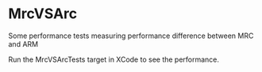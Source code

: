 # MrcVSArc
Some performance tests measuring performance difference between MRC and ARM

Run the MrcVSArcTests target in XCode to see the performance.
